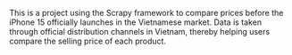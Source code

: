 This is a project using the Scrapy framework to compare prices before the iPhone 15 officially launches in the Vietnamese market.
Data is taken through official distribution channels in Vietnam, thereby helping users compare the selling price of each product.